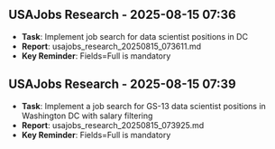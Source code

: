 
## USAJobs Research - 2025-08-15 07:36
- **Task**: Implement job search for data scientist positions in DC
- **Report**: usajobs_research_20250815_073611.md
- **Key Reminder**: Fields=Full is mandatory


## USAJobs Research - 2025-08-15 07:39
- **Task**: Implement a job search for GS-13 data scientist positions in Washington DC with salary filtering
- **Report**: usajobs_research_20250815_073925.md
- **Key Reminder**: Fields=Full is mandatory

